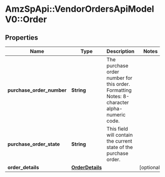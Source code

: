 # AmzSpApi::VendorOrdersApiModelV0::Order

## Properties
Name | Type | Description | Notes
------------ | ------------- | ------------- | -------------
**purchase_order_number** | **String** | The purchase order number for this order. Formatting Notes: 8-character alpha-numeric code. | 
**purchase_order_state** | **String** | This field will contain the current state of the purchase order. | 
**order_details** | [**OrderDetails**](OrderDetails.md) |  | [optional] 

